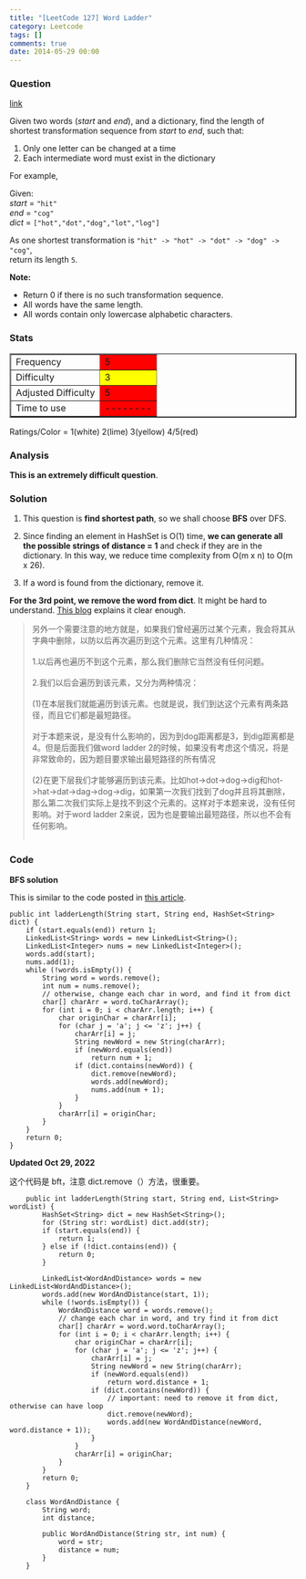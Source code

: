 ```yaml
---
title: "[LeetCode 127] Word Ladder"
category: Leetcode
tags: []
comments: true
date: 2014-05-29 00:00
---
```



### Question

[link](https://oj.leetcode.com/problems/word-ladder/)

<div class="question-content">
            <p></p><p>
Given two words (<i>start</i> and <i>end</i>), and a dictionary, find the length of shortest transformation sequence from <i>start</i> to <i>end</i>, such that:
</p>
<ol>
<li>Only one letter can be changed at a time</li>
<li>Each intermediate word must exist in the dictionary</li>
</ol>

<p>
For example,
</p>
<p>
Given:<br>
<i>start</i> = <code>"hit"</code><br>
<i>end</i> = <code>"cog"</code><br>
<i>dict</i> = <code>["hot","dot","dog","lot","log"]</code><br>
</p>
<p>
As one shortest transformation is <code>"hit" -&gt; "hot" -&gt; "dot" -&gt; "dog" -&gt; "cog"</code>,<br>
return its length <code>5</code>.
</p>

<p>
<b>Note:</b><br>
</p><ul>
<li>Return 0 if there is no such transformation sequence.</li>
<li>All words have the same length.</li>
<li>All words contain only lowercase alphabetic characters.</li>
</ul>
<p></p><p></p>
</div>

### Stats

<table border="2">
	<tr>
		<td>Frequency</td>
		<td bgcolor="red">5</td>
	</tr>
	<tr>
		<td>Difficulty</td>
		<td bgcolor="yellow">3</td>
	</tr>
	<tr>
		<td>Adjusted Difficulty</td>
		<td bgcolor="red">5</td>
	</tr>
	<tr>
		<td>Time to use</td>
		<td bgcolor="red">--------</td>
	</tr>
</table>

Ratings/Color = 1(white) 2(lime) 3(yellow) 4/5(red)

### Analysis

**This is an extremely difficult question**.

### Solution

1. This question is **find shortest path**, so we shall choose **BFS** over DFS.

2. Since finding an element in HashSet is O(1) time, **we can generate all the possible strings of distance = 1** and check if they are in the dictionary. In this way, we reduce time complexity from O(m x n) to O(m x 26).

3. If a word is found from the dictionary, remove it.

**For the 3rd point, we remove the word from dict**. It might be hard to understand. [This blog](http://blog.csdn.net/zxzxy1988/article/details/8591890) explains it clear enough.

<blockquote cite="http://blog.csdn.net/zxzxy1988/article/details/8591890">
另外一个需要注意的地方就是，如果我们曾经遍历过某个元素，我会将其从字典中删除，以防以后再次遍历到这个元素。这里有几种情况：<br><br>
1.以后再也遍历不到这个元素，那么我们删除它当然没有任何问题。<br><br>
2.我们以后会遍历到该元素，又分为两种情况：<br><br>
(1)在本层我们就能遍历到该元素。也就是说，我们到达这个元素有两条路径，而且它们都是最短路径。<br><br>
对于本题来说，是没有什么影响的，因为到dog距离都是3，到dig距离都是4。但是后面我们做word ladder 2的时候，如果没有考虑这个情况，将是非常致命的，因为题目要求输出最短路径的所有情况<br><br>
(2)在更下层我们才能够遍历到该元素。比如hot-&gt;dot-&gt;dog-&gt;dig和hot-&gt;hat-&gt;dat-&gt;dag-&gt;dog-&gt;dig，如果第一次我们找到了dog并且将其删除，那么第二次我们实际上是找不到这个元素的。这样对于本题来说，没有任何影响。对于word ladder 2来说，因为也是要输出最短路径，所以也不会有任何影响。<br><br>
</blockquote>

### Code

**BFS solution**

This is similar to the code posted in [this article](http://www.programcreek.com/2012/12/leetcode-word-ladder/).

    public int ladderLength(String start, String end, HashSet<String> dict) {
    	if (start.equals(end)) return 1;
    	LinkedList<String> words = new LinkedList<String>();
    	LinkedList<Integer> nums = new LinkedList<Integer>();
    	words.add(start);
    	nums.add(1);
    	while (!words.isEmpty()) {
    		String word = words.remove();
    		int num = nums.remove();
    		// otherwise, change each char in word, and find it from dict
    		char[] charArr = word.toCharArray();
    		for (int i = 0; i < charArr.length; i++) {
    			char originChar = charArr[i];
    			for (char j = 'a'; j <= 'z'; j++) {
    				charArr[i] = j;
    				String newWord = new String(charArr);
    				if (newWord.equals(end))
    					return num + 1;
    				if (dict.contains(newWord)) {
    					dict.remove(newWord);
    					words.add(newWord);
    					nums.add(num + 1);
    				}
    			}
    			charArr[i] = originChar;
    		}
    	}
    	return 0;
    }

**Updated Oct 29, 2022**

这个代码是 bft，注意 dict.remove（）方法，很重要。

```
    public int ladderLength(String start, String end, List<String> wordList) {
        HashSet<String> dict = new HashSet<String>();
        for (String str: wordList) dict.add(str);
        if (start.equals(end)) {
            return 1;
        } else if (!dict.contains(end)) {
            return 0;
        }

        LinkedList<WordAndDistance> words = new LinkedList<WordAndDistance>();
        words.add(new WordAndDistance(start, 1));
        while (!words.isEmpty()) {
            WordAndDistance word = words.remove();
            // change each char in word, and try find it from dict
            char[] charArr = word.word.toCharArray();
            for (int i = 0; i < charArr.length; i++) {
                char originChar = charArr[i];
                for (char j = 'a'; j <= 'z'; j++) {
                    charArr[i] = j;
                    String newWord = new String(charArr);
                    if (newWord.equals(end))
                        return word.distance + 1;
                    if (dict.contains(newWord)) {
                        // important: need to remove it from dict, otherwise can have loop
                        dict.remove(newWord);
                        words.add(new WordAndDistance(newWord, word.distance + 1));
                    }
                }
                charArr[i] = originChar;
            }
        }
        return 0;
    }

    class WordAndDistance {
        String word;
        int distance;

        public WordAndDistance(String str, int num) {
            word = str;
            distance = num;
        }
    }
```
